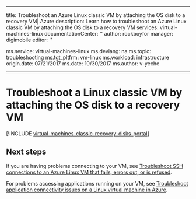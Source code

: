﻿---

title: Troubleshoot an Azure Linux classic VM by attaching the OS disk to a recovery VM| Azure
description: Learn how to troubleshoot an Azure Linux classic VM by attaching the OS disk to a recovery VM
services: virtual-machines-linux
documentationCenter: ''
author: rockboyfor
manager: digimobile
editor: ''

ms.service: virtual-machines-linux
ms.devlang: na
ms.topic: troubleshooting
ms.tgt_pltfrm: vm-linux
ms.workload: infrastructure
origin.date: 07/21/2017
ms.date: 10/30/2017
ms.author: v-yeche

---

# Troubleshoot a Linux classic VM by attaching the OS disk to a recovery VM

[!INCLUDE [virtual-machines-classic-recovery-disks-portal](../../../../includes/virtual-machines-classic-recovery-disks-portal.md)]

## Next steps
If you are having problems connecting to your VM, see [Troubleshoot SSH connections to an Azure Linux VM that fails, errors out, or is refused](../troubleshoot-ssh-connection.md). 

For problems accessing applications running on your VM, see [Troubleshoot application connectivity issues on a Linux virtual machine in Azure](../troubleshoot-app-connection.md).

<!--Update_Description: update meta properties-->